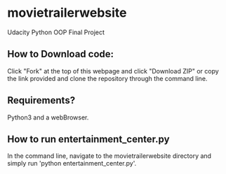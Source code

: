 # movietrailerwebsite
Udacity Python OOP Final Project

## How to Download code:

Click "Fork" at the top of this webpage and click "Download ZIP" or copy the link provided and clone the repository through the command line.

## Requirements?
Python3 and a webBrowser.

## How to run entertainment_center.py

In the command line, navigate to the movietrailerwebsite directory and simply run 'python entertainment_center.py'.
